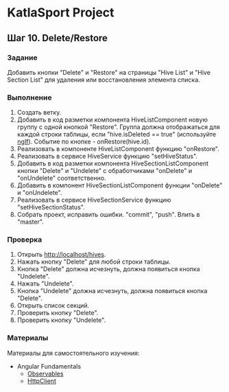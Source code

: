 # KatlaSport Project

## Шаг 10. Delete/Restore

### Задание

Добавить кнопки "Delete" и "Restore" на страницы "Hive List" и "Hive Section List" для удаления или восстановления элемента списка.

### Выполнение

1. Создать ветку.
2. Добавить в код разметки компонента HiveListComponent новую группу с одной кнопкой "Restore". Группа должна отображаться для каждой строки таблицы, если "hive.isDeleted == true" (используйте [ngIf](https://angular.io/api/common/NgIf)). Событие по кнопке - onRestore(hive.id).
3. Реализовать в компоненте HiveListComponent функцию "onRestore".
4. Реализовать в сервисе HiveService функцию "setHiveStatus".
5. Добавить в код разметки компонента HiveSectionListComponent кнопки "Delete" и "Undelete" c обработчиками "onDelete" и "onUndelete" соответственно.
6. Добавить в компонент HiveSectionListComponent функции "onDelete" и "onUndelete".
7. Реализовать в сервисе HiveSectionService функцию "setHiveSectionStatus".
8. Собрать проект, исправить ошибки. "commit", "push". Влить в "master".

### Проверка

1. Открыть [http://localhost/hives](http://localhost:4200/hives).
2. Нажать кнопку "Delete" для любой строки таблицы.
3. Кнопка "Delete" должна исчезнуть, должна появиться кнопка "Undelete".
4. Нажать "Undelete".
5. Кнопка "Undelete" должна исчезнуть, должна появиться кнопка "Delete".
6. Открыть список секций.
7. Проверить кнопку "Delete".
8. Проверить кнопку "Undelete".

### Материалы

Материалы для самостоятельного изучения:
* Angular Fundamentals
  * [Observables](https://angular.io/guide/observables)
  * [HttpClient](https://angular.io/guide/http)
